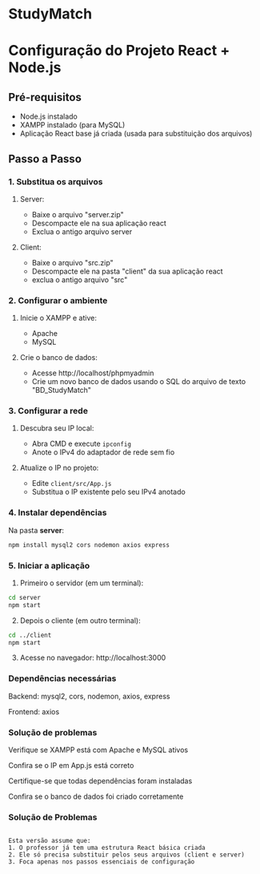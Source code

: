 # StudyMatch

# Configuração do Projeto React + Node.js

## Pré-requisitos
- Node.js instalado
- XAMPP instalado (para MySQL)
- Aplicação React base já criada (usada para substituição dos arquivos)

## Passo a Passo

### 1. Substitua os arquivos
1. Server:
   - Baixe o arquivo "server.zip"
   - Descompacte ele na sua aplicação react
   - Exclua o antigo arquivo server
     
2. Client:
   - Baixe o arquivo "src.zip"
   - Descompacte ele na pasta "client" da sua aplicação react
   - exclua o antigo arquivo "src"

### 2. Configurar o ambiente
1. Inicie o XAMPP e ative:
   - Apache
   - MySQL

2. Crie o banco de dados:
   - Acesse http://localhost/phpmyadmin
   - Crie um novo banco de dados usando o SQL do arquivo de texto "BD_StudyMatch"

### 3. Configurar a rede
1. Descubra seu IP local:
   - Abra CMD e execute `ipconfig`
   - Anote o IPv4 do adaptador de rede sem fio

2. Atualize o IP no projeto:
   - Edite `client/src/App.js`
   - Substitua o IP existente pelo seu IPv4 anotado

### 4. Instalar dependências
Na pasta **server**:
```bash
npm install mysql2 cors nodemon axios express
```
### 5. Iniciar a aplicação
1. Primeiro o servidor (em um terminal):

```bash
cd server
npm start
```

2. Depois o cliente (em outro terminal):

```bash
cd ../client
npm start
```

3. Acesse no navegador:
http://localhost:3000

### Dependências necessárias

Backend: mysql2, cors, nodemon, axios, express

Frontend: axios

### Solução de problemas

Verifique se XAMPP está com Apache e MySQL ativos

Confira se o IP em App.js está correto

Certifique-se que todas dependências foram instaladas

Confira se o banco de dados foi criado corretamente

### Solução de Problemas

```text

Esta versão assume que:
1. O professor já tem uma estrutura React básica criada
2. Ele só precisa substituir pelos seus arquivos (client e server)
3. Foca apenas nos passos essenciais de configuração
```
